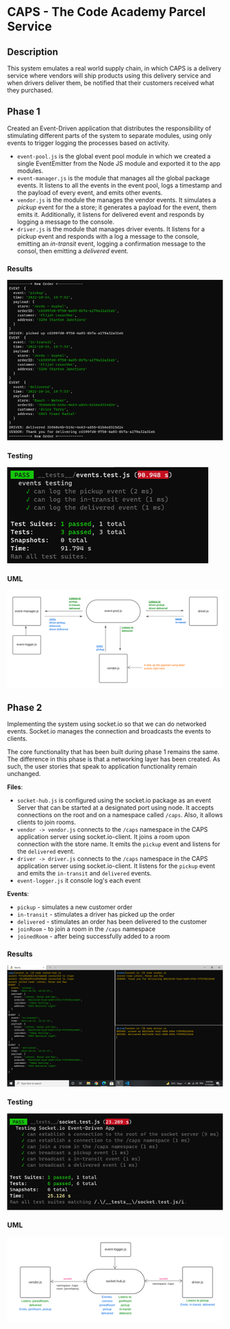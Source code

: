 # CAPS - The Code Academy Parcel Service

## Description

This system emulates a real world supply chain, in which CAPS is a delivery service where vendors will ship products using this delivery service and when drivers deliver them, be notified that their customers received what they purchased.

## Phase 1

Created an Event-Driven application that distributes the responsibility of stimulating different parts of the system to separate modules, using only events to trigger logging the processes based on activity.

* `event-pool.js` is the global event pool module in which we created a single EventEmitter from the Node JS module and exported it to the app modules.
* `event-manager.js` is the module that manages all the global package events. It listens to all the events in the event pool, logs a timestamp and the payload of every event, and emits other events.
* `vendor.js` is the module the manages the vendor events. It simulates a *pickup* event for the a store; it generates a payload for the event, them emits it. Additionally, it listens for delivered event and responds by logging a message to the console.
* `driver.js` is the module that manages driver events. It listens for a pickup event and responds with a log a message to the console, emitting an *in-transit* event, logging a confirmation message to the consol, then emitting a *delivered* event.

### Results

![results](./images/events.PNG)

### Testing

![tests](./images/testing.PNG)

### UML

![uml](./images/uml.png)

## Phase 2

Implementing the system using socket.io so that we can do networked events. Socket.io manages the connection and broadcasts the events to clients.

The core functionality that has been built during phase 1 remains the same. The difference in this phase is that a networking layer has been created. As such, the user stories that speak to application functionality remain unchanged.

**Files**:

* `socket-hub.js` is configured using the socket.io package as an event Server that can be started at a designated port using node. It accepts connections on the root and on a namespace called `/caps`. Also, it allows clients to join rooms.
* `vendor -> vendor.js` connects to the `/caps` namespace in the CAPS application server using socket.io-client. It joins a room upon connection with the store name. It emits the `pickup` event and listens for the `delivered` event.
* `driver -> driver.js` connects to the `/caps` namespace in the CAPS application server using socket.io-client. It listens for the `pickup` event and emits the `in-transit` and `delivered` events.
* `event-logger.js` it console log's each event

**Events**:

* `pickup` - simulates a new customer order
* `in-transit` - stimulates a driver has picked up the order
* `delivered` - stimulates an order has been delivered to the customer 
* `joinRoom` - to join a room in the `/caps` namespace
* `joinedRoom` - after being successfully added to a room

### Results

![results](./images/results12.PNG)

### Testing

![tests](./images/tests12.PNG)

### UML

![uml](./images/uml12.png)
